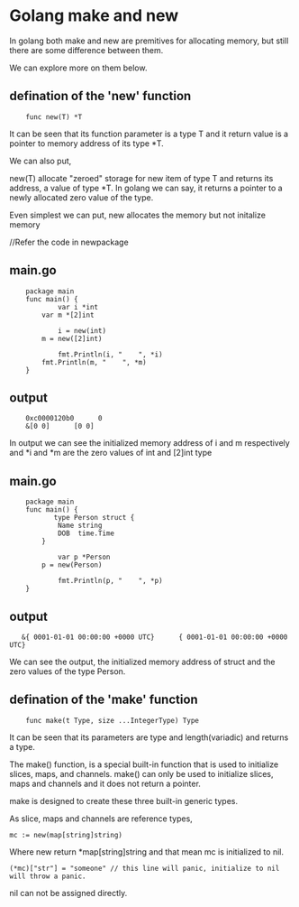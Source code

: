 # Golang make and new

In golang both make and new are premitives for allocating memory, but still there are some difference between them.

We can explore more on them below.

## defination of the 'new' function
    
        func new(T) *T

It can be seen that its function parameter is a type T and it return value is a pointer to memory address of its type *T.

We can also put, 

new(T) allocate "zeroed" storage for new item of type T and returns its address, a value of type *T. In golang we can say, it returns a pointer to a newly allocated zero value of the type.

Even simplest we can put, new allocates the memory but not initalize memory

//Refer the code in newpackage
## main.go
        package main
        func main() {
                var i *int
	        var m *[2]int

                i = new(int)
	        m = new([2]int)
                
                fmt.Println(i, "    ", *i)
	        fmt.Println(m, "    ", *m)
        }

## output        
        0xc0000120b0      0
        &[0 0]      [0 0]

In output we can see the initialized memory address of i and m respectively and *i and *m are the zero values of int and [2]int type

## main.go
        package main
        func main() {
               type Person struct {
		        Name string
		        DOB  time.Time
	        }

                var p *Person
	        p = new(Person)
                
                fmt.Println(p, "    ", *p)
        }
## output        
       &{ 0001-01-01 00:00:00 +0000 UTC}      { 0001-01-01 00:00:00 +0000 UTC}

We can see the output, the initialized memory address of struct and the zero values of the type Person.

## defination of the 'make' function
    
        func make(t Type, size ...IntegerType) Type

It can be seen that its parameters are type and length(variadic) and returns a type.

The make() function, is a special built-in function that is used to initialize slices, maps, and channels. make() can only be used to initialize slices, maps and channels and it does not return a pointer.

make is designed to create these three built-in generic types.

As slice, maps and channels are reference types, 
        
	mc := new(map[string]string) 

Where new return *map[string]string and that mean mc is initialized to nil.
	
	(*mc)["str"] = "someone" // this line will panic, initialize to nil will throw a panic.
nil can not be assigned directly.
